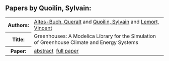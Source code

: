 <h2>Papers by Quoilin, Sylvain:</h2>
<!-- Begin papers -->
<table>
<tr><th>Authors:</th><td>
<a href="../authors/author_004.html">Altes-Buch, Queralt</a> and 
<a href="../authors/author_193.html">Quoilin, Sylvain</a> and 
<a href="../authors/author_145.html">Lemort, Vincent</a>
</td></tr>
<tr><th>Title:  </th><td>Greenhouses: A Modelica Library for the Simulation of Greenhouse Climate and Energy Systems</td></tr>
<tr><th>Paper:  </th><td><a href="../abstracts/Modelica2019abstract5A2.pdf">abstract</a>&nbsp;&nbsp;<a href="../papers/Modelica2019paper5A2.pdf">full paper</a></td></tr>
</table>
<br>
<!-- End papers -->